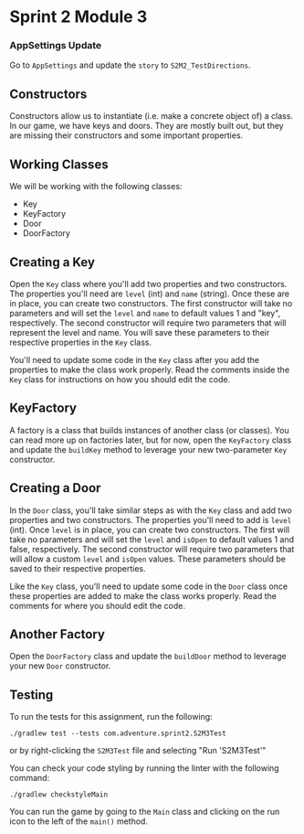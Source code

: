 # Sprint 2 Module 3

### AppSettings Update
Go to `AppSettings` and update the `story` to `S2M2_TestDirections`.

## Constructors
Constructors allow us to instantiate (i.e. make a concrete object of) a class. In our game, we have keys and doors. They are mostly built out, but they are missing their constructors and some important properties.

## Working Classes
We will be working with the following classes:
- Key
- KeyFactory
- Door
- DoorFactory

## Creating a Key
Open the `Key` class where you'll add two properties and two constructors. The properties you'll need are `level` (int) and `name` (string). Once these are in place, you can create two constructors. The first constructor will take no parameters and will set the `level` and `name` to default values 1 and "key", respectively. The second constructor will require two parameters that will represent the level and name. You will save these parameters to their respective properties in the `Key` class. 

You'll need to update some code in the `Key` class after you add the properties to make the class work properly. Read the comments inside the `Key` class for instructions on how you should edit the code.

## KeyFactory
A factory is a class that builds instances of another class (or classes). You can read more up on factories later, but for now, open the `KeyFactory` class and update the `buildKey` method to leverage your new two-parameter `Key` constructor. 

## Creating a Door
In the `Door` class, you'll take similar steps as with the `Key` class and add two properties and two constructors. The properties you'll need to add is `level` (int). Once `level` is in place, you can create two constructors. The first will take no parameters and will set the `level` and `isOpen` to default values 1 and false, respectively. The second constructor will require two parameters that will allow a custom `level` and `isOpen` values. These parameters should be saved to their respective properties.

Like the `Key` class, you'll need to update some code in the `Door` class once these properties are added to make the class works properly. Read the comments for where you should edit the code.

## Another Factory
Open the `DoorFactory` class and update the `buildDoor` method to leverage your new `Door` constructor.

## Testing
To run the tests for this assignment, run the following:

```./gradlew test --tests com.adventure.sprint2.S2M3Test```

or by right-clicking the `S2M3Test` file and selecting "Run 'S2M3Test'"

You can check your code styling by running the linter with the following command:

```./gradlew checkstyleMain```

You can run the game by going to the `Main` class and clicking on the run icon to the left of the `main()` method.
